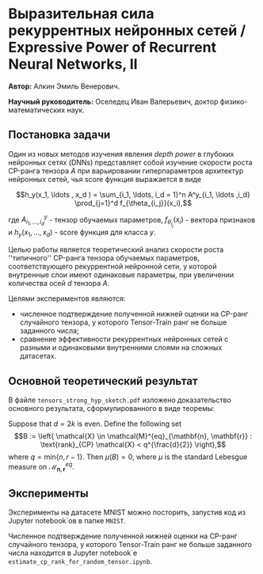 # Выразительная сила рекуррентных нейронных сетей / Expressive Power of Recurrent Neural Networks, II

**Автор:** Алкин Эмиль Венерович.

**Научный руководитель:** Оселедец Иван Валерьевич, доктор физико-математических наук.

## Постановка задачи
Один из новых методов изучения явления *depth power* в глубоких нейронных сетях (DNNs) представляет собой изучение скорости роста CP-ранга тензора $A$ при варьировании гиперпараметров архитектур нейронных сетей, чья score функция выражается в виде

$$h_y(x_1, \ldots , x_d ) = \sum_{i_1, \ldots, i_d = 1}^n A^y_{i_1, \ldots ,i_d} \prod_{j=1}^d f_{\theta_{i_j}}(x_i),$$

где $A^y_{i_1, \ldots ,i_d}$ - тензор обучаемых параметров, $f_{\theta_{i_j}}(x_i)$ - вектора признаков и $h_y(x_1, \ldots , x_d )$ - score функция для класса $y$.

Целью работы является теоретический анализ скорости роста ''типичного'' CP-ранга тензора обучаемых параметров, соответствующего рекуррентной нейронной сети, у которой внутренные слои имеют одинаковые параметры, при увеличении количества осей $d$ тензора $A$.

Целями экспериментов являются:

- численное подтверждение полученной нижней оценки на CP-ранг случайного тензора, у которого Tensor-Train ранг не больше заданного числа;
- сравнение эффективности рекуррентных нейронных сетей с разными и одинаковыми внутренними слоями на сложных датасетах.

## Основной теоретический результат

В файле ``tensors_strong_hyp_sketch.pdf`` изложено доказательство основного результата, сформулированного в виде теоремы:

Suppose that $d = 2k$ is even. 
Define the following set $$B := \left{ \mathcal{X} \in \mathcal{M}^{eq}_{\mathbf{n}, \mathbf{r}} : \text{rank}_{CP} \mathcal{X} < q^{\frac{d}{2}} \right},$$ 
where  $q = \text{min} \left\lbrace n, r-1 \right\rbrace$.
Then $\mu(B) = 0,$ where $\mu$ is the standard Lebesgue measure on $\mathcal{M}^{eq}_{\mathbf{n}, \mathbf{r}}$.

## Эксперименты

Эксперименты на датасете MNIST можно посторить, запустив код из Jupyter notebook`ов в папке ``MNIST``.

Численное подтверждение полученной нижней оценки на CP-ранг случайного тензора, у которого Tensor-Train ранг не больше заданного числа находится в Jupyter notebook`е ``estimate_cp_rank_for_random_tensor.ipynb``.

